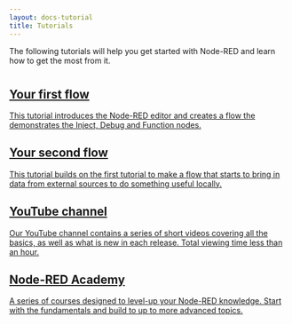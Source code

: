 ```yaml
---
layout: docs-tutorial
title: Tutorials
---
```


The following tutorials will help you get started with Node-RED and learn how
to get the most from it.

<div style="margin-top:40px">

<div class="post-preview">
  <a href="first-flow">
    <div class="post-header">
      <h2>Your first flow</h2>
    </div>
    <div class="post-content">
    This tutorial introduces the Node-RED editor and creates a flow the demonstrates
    the Inject, Debug and Function nodes.
    </div>
  </a>
</div>

<div class="post-preview">
  <a href="second-flow">
    <div class="post-header">
      <h2>Your second flow</h2>
    </div>
    <div class="post-content">
    This tutorial builds on the first tutorial to make a flow that
    starts to bring in data from external sources to do something useful locally.
    </div>
  </a>
</div>

<div class="post-preview">
  <a href="https://www.youtube.com/channel/UCQaB8NXBEPod7Ab8PPCLLAA">
    <div class="post-header">
      <h2>YouTube channel</h2>
    </div>
    <div class="post-content">
    Our YouTube channel contains a series of short videos covering all the basics, as well as what is new in each release. Total viewing time less than an hour.
    </div>
  </a>
</div>

<div class="post-preview">
  <a href="https://node-red-academy.learnworlds.com/">
    <div class="post-header">
      <h2>Node-RED Academy</h2>
    </div>
    <div class="post-content">
    A series of courses designed to level-up your Node-RED knowledge. Start with the fundamentals and build to up to more advanced topics.
    </div>
  </a>
</div>

</div>
